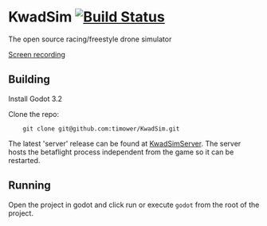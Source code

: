 # KwadSim [![Build Status](https://travis-ci.com/timower/KwadSim.svg?branch=master)](https://travis-ci.com/timower/KwadSim)
The open source racing/freestyle drone simulator

[Screen recording](https://gfycat.com/OptimalKaleidoscopicAtlanticridleyturtle)

## Building

Install Godot 3.2

Clone the repo:
```
    git clone git@github.com:timower/KwadSim.git
```

The latest 'server' release can be found at [KwadSimServer](https://github.com/timower/KwadSimServer).
The server hosts the betaflight process independent from the game so it can be restarted.

## Running

Open the project in godot and click run or execute `godot` from the root of the project.
